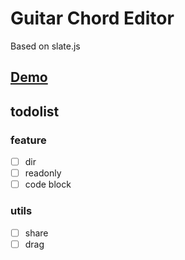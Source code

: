 # Guitar Chord Editor

Based on slate.js

## [Demo](https://barba828.github.io/buitar-editor/)


## todolist

### feature
- [ ] dir
- [ ] readonly
- [ ] code block

### utils
- [ ] share
- [ ] drag